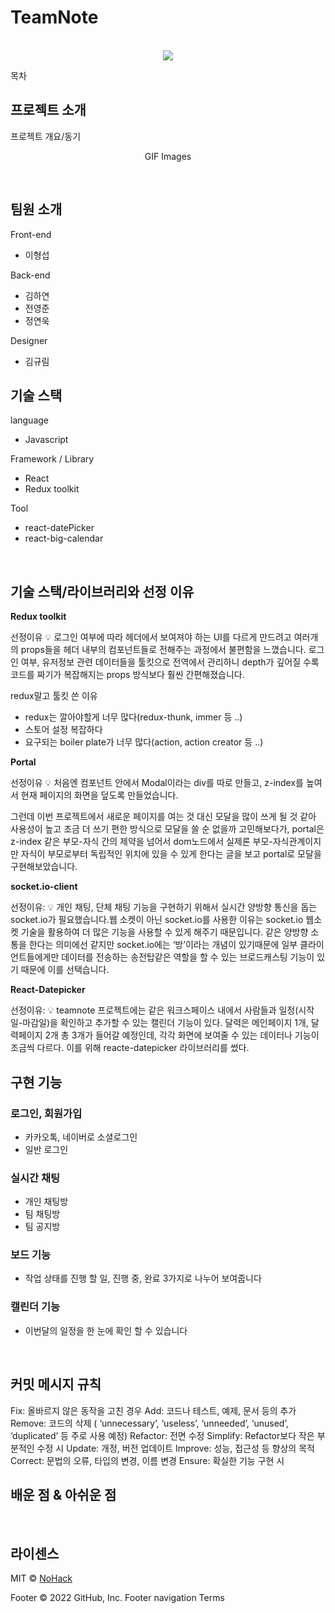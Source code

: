 # TeamNote

<p align="center">
  <br>
  <img src="./images/common/logo-sample.jpeg">
  <br>
</p>

목차

## 프로젝트 소개

<p align="justify">
프로젝트 개요/동기
</p>

<p align="center">
GIF Images
</p>

<br>

## 팀원 소개

Front-end

- 이형섭

Back-end

- 김하연
- 전영준
- 정연욱

Designer

- 김규림

## 기술 스택

language

- Javascript

Framework / Library

- React
- Redux toolkit

Tool

- react-datePicker
- react-big-calendar

<!--
| JavaScript | TypeScript |  React   |  Node   |
| :--------: | :--------: | :------: | :-----: |
|   ![js]    |   ![ts]    | ![react] | ![node] | -->

<br>

## 기술 스택/라이브러리와 선정 이유

**Redux toolkit**

선정이유
💡 로그인 여부에 따라 헤더에서 보여져야 하는 UI를 다르게 만드려고 여러개의 props들을 헤더 내부의 컴포넌트들로 전해주는 과정에서 불편함을 느꼈습니다.
로그인 여부, 유저정보 관련 데이터들을 툴킷으로 전역에서 관리하니 depth가 깊어질 수록 코드를 짜기가 복잡해지는 props 방식보다 훨씬 간편해졌습니다.

redux말고 툴킷 쓴 이유

- redux는 깔아야할게 너무 많다(redux-thunk, immer 등 ..)
- 스토어 설정 복잡하다
- 요구되는 boiler plate가 너무 많다(action, action creator 등 ..)

**Portal**

선정이유
💡 처음엔 컴포넌트 안에서 Modal이라는 div를 따로 만들고, z-index를 높여서 현재 페이지의 화면을 덮도록 만들었습니다.

그런데 이번 프로젝트에서 새로운 페이지를 여는 것 대신 모달을 많이 쓰게 될 것 같아 사용성이 높고 조금 더 쓰기 편한 방식으로 모달을 쓸 순 없을까 고민해보다가, portal은 z-index 같은 부모-자식 간의 제약을 넘어서 dom노드에서 실제론 부모-자식관계이지만 자식이 부모로부터 독립적인 위치에 있을 수 있게 한다는 글을 보고 portal로 모달을 구현해보았습니다.

**socket.io-client**

선정이유:
💡 개인 채팅, 단체 채팅 기능을 구현하기 위해서 실시간 양방향 통신을 돕는 socket.io가 필요했습니다.웹 소켓이 아닌 socket.io를 사용한 이유는 socket.io 웹소켓 기술을 활용하여 더 많은 기능을 사용할 수 있게 해주기 때문입니다. 같은 양방향 소통을 한다는 의미에선 같지만 socket.io에는 ‘방’이라는 개념이 있기때문에 일부 클라이언트들에게만 데이터를 전송하는 송전탑같은 역할을 할 수 있는 브로드캐스팅 기능이 있기 때문에 이를 선택습니다.

**React-Datepicker**

선정이유:
💡 teamnote 프로젝트에는 같은 워크스페이스 내에서 사람들과 일정(시작일-마감일)을 확인하고 추가할 수 있는 캘린더 기능이 있다. 달력은 메인페이지 1개, 달력페이지 2개 총 3개가 들어갈 예정인데, 각각 화면에 보여줄 수 있는 데이터나 기능이 조금씩 다르다. 이를 위해 reacte-datepicker 라이브러리를 썼다.

## 구현 기능

### 로그인, 회원가입

- 카카오톡, 네이버로 소셜로그인
- 일반 로그인

### 실시간 채팅

- 개인 채팅방
- 팀 채팅방
- 팀 공지방

### 보드 기능

- 작업 상태를 진행 할 일, 진행 중, 완료 3가지로 나누어 보여줍니다

### 캘린더 기능

- 이번달의 일정을 한 눈에 확인 할 수 있습니다

<br>

## 커밋 메시지 규칙

Fix: 올바르지 않은 동작을 고친 경우
Add: 코드나 테스트, 예제, 문서 등의 추가
Remove: 코드의 삭제 ( ‘unnecessary’, ‘useless’, ‘unneeded’, ‘unused’, ‘duplicated’ 등 주로 사용 예정)
Refactor: 전면 수정
Simplify: Refactor보다 작은 부분적인 수정 시
Update: 개정, 버전 업데이트
Improve: 성능, 접근성 등 향상의 목적
Correct: 문법의 오류, 타입의 변경, 이름 변경
Ensure: 확실한 기능 구현 시

## 배운 점 & 아쉬운 점

<p align="justify">

</p>

<br>

## 라이센스

MIT &copy; [NoHack](mailto:lbjp114@gmail.com)

<!-- Stack Icon Refernces -->

[js]: /images/stack/javascript.svg
[ts]: /images/stack/typescript.svg
[react]: /images/stack/react.svg
[node]: /images/stack/node.svg

Footer
© 2022 GitHub, Inc.
Footer navigation
Terms

